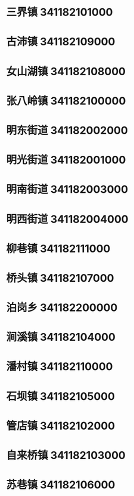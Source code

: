 # 三界镇 341182101000
# 古沛镇 341182109000
# 女山湖镇 341182108000
# 张八岭镇 341182100000
# 明东街道 341182002000
# 明光街道 341182001000
# 明南街道 341182003000
# 明西街道 341182004000
# 柳巷镇 341182111000
# 桥头镇 341182107000
# 泊岗乡 341182200000
# 涧溪镇 341182104000
# 潘村镇 341182110000
# 石坝镇 341182105000
# 管店镇 341182102000
# 自来桥镇 341182103000
# 苏巷镇 341182106000
